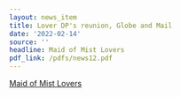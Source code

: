 ```yaml
---
layout: news_item
title: Lover DP's reunion, Globe and Mail
date: '2022-02-14'
source: ''
headline: Maid of Mist Lovers
pdf_link: /pdfs/news12.pdf
---
```


[Maid of Mist Lovers](/pdfs/news12.pdf)